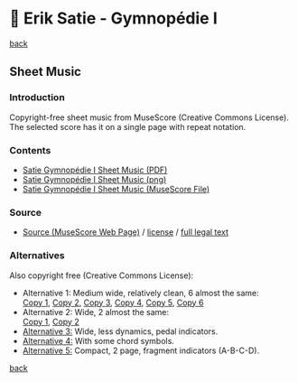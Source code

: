 🎼 Erik Satie - Gymnopédie Ⅰ
============================

[back](../README.md)

Sheet Music
-----------

### Introduction

Copyright-free sheet music from MuseScore (Creative Commons License).  
The selected score has it on a single page with repeat notation.

### Contents

- [Satie Gymnopédie Ⅰ Sheet Music (PDF)](satie-gymnopedie-1-sheet-music.pdf)
- [Satie Gymnopédie Ⅰ Sheet Music (png)](satie-gymnopedie-1-sheet-music-scanned.png)
- [Satie Gymnopédie Ⅰ Sheet Music (MuseScore File)](satie-gymnopedie-1-sheet-music.mscz)

### Source

- <a target="_blank" rel="noopener noreferrer" href="https://musescore.com/james_brigham/3-gymnop-dies-erik-satie-gymnopedie-no-1-single-page-erik-satie-1888">Source (MuseScore Web Page)</a> / <a target="_blank" rel="noopener noreferrer" href="https://creativecommons.org/publicdomain/zero/1.0/">license</a> / <a target="_blank" rel="noopener noreferrer" href="https://creativecommons.org/publicdomain/zero/1.0/legalcode">full legal text</a>

### Alternatives

Also copyright free (Creative Commons License):  

- Alternative 1: Medium wide, relatively clean, 6 almost the same:  
  <a target="_blank" rel="noopener noreferrer" href="https://musescore.com/user/38325726/scores/6732139">Copy 1</a>, <a target="_blank" rel="noopener noreferrer" href="https://musescore.com/user/38223727/scores/6729204">Copy 2</a>, <a target="_blank" rel="noopener noreferrer" href="https://musescore.com/user/38272776/scores/6737168">Copy 3</a>, <a target="_blank" rel="noopener noreferrer" href="https://musescore.com/user/31929761/scores/5540613">Copy 4</a>, <a target="_blank" rel="noopener noreferrer" href="https://musescore.com/user/36700637/scores/6729256">Copy 5</a>, <a target="_blank" rel="noopener noreferrer" href="https://musescore.com/user/31909406/scores/5556216">Copy 6</a>
- Alternative 2: Wide, 2 almost the same:  
  <a target="_blank" rel="noopener noreferrer" href="https://musescore.com/user/28514095/scores/5245660">Copy 1</a>, <a target="_blank" rel="noopener noreferrer" href="https://musescore.com/user/12387036/scores/5472726">Copy 2</a>
- <a target="_blank" rel="noopener noreferrer" href="https://musescore.com/isaiasplanetgmail_com/gymnopedie-no-1-erik-satie-gymnopedie-no-1">Alternative 3:</a> Wide, less dynamics, pedal indicators.
- <a target="_blank" rel="noopener noreferrer" href="https://musescore.com/user/32606518/scores/6569468">Alternative 4:</a> With some chord symbols.
- <a target="_blank" rel="noopener noreferrer" href="https://musescore.com/user/11183436/scores/5534546">Alternative 5:</a> Compact, 2 page, fragment indicators (A-B-C-D).

[back](../README.md)
